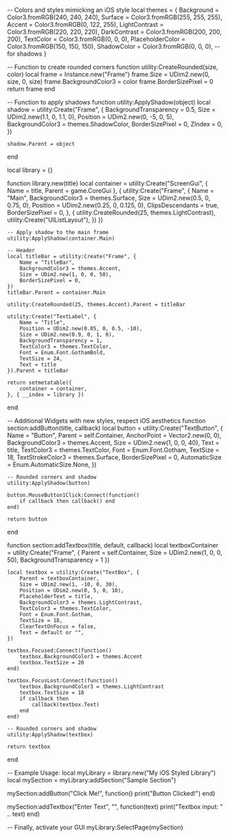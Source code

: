 -- Colors and styles mimicking an iOS style
local themes = {
    Background = Color3.fromRGB(240, 240, 240),
    Surface = Color3.fromRGB(255, 255, 255),
    Accent = Color3.fromRGB(0, 122, 255),
    LightContrast = Color3.fromRGB(220, 220, 220),
    DarkContrast = Color3.fromRGB(200, 200, 200),
    TextColor = Color3.fromRGB(0, 0, 0),
    PlaceholderColor = Color3.fromRGB(150, 150, 150),
    ShadowColor = Color3.fromRGB(0, 0, 0), -- for shadows
}

-- Function to create rounded corners
function utility:CreateRounded(size, color)
    local frame = Instance.new("Frame")
    frame.Size = UDim2.new(0, size, 0, size)
    frame.BackgroundColor3 = color
    frame.BorderSizePixel = 0
    return frame
end

-- Function to apply shadows
function utility:ApplyShadow(object)
    local shadow = utility:Create("Frame", {
        BackgroundTransparency = 0.5,
        Size = UDim2.new(1.1, 0, 1.1, 0),
        Position = UDim2.new(0, -5, 0, 5),
        BackgroundColor3 = themes.ShadowColor,
        BorderSizePixel = 0,
        ZIndex = 0,
    })

    shadow.Parent = object
end

local library = {}

function library.new(title)
    local container = utility:Create("ScreenGui", {
        Name = title,
        Parent = game.CoreGui
    }, {
        utility:Create("Frame", {
            Name = "Main",
            BackgroundColor3 = themes.Surface,
            Size = UDim2.new(0.5, 0, 0.75, 0),
            Position = UDim2.new(0.25, 0, 0.125, 0),
            ClipsDescendants = true,
            BorderSizePixel = 0,
        }, {
            utility:CreateRounded(25, themes.LightContrast),
            utility:Create("UIListLayout"),
        })
    })

    -- Apply shadow to the main frame
    utility:ApplyShadow(container.Main)
    
    -- Header
    local titleBar = utility:Create("Frame", {
        Name = "TitleBar",
        BackgroundColor3 = themes.Accent,
        Size = UDim2.new(1, 0, 0, 50),
        BorderSizePixel = 0,
    })
    titleBar.Parent = container.Main

    utility:CreateRounded(25, themes.Accent).Parent = titleBar

    utility:Create("TextLabel", {
        Name = "Title",
        Position = UDim2.new(0.05, 0, 0.5, -10),
        Size = UDim2.new(0.9, 0, 1, 0),
        BackgroundTransparency = 1,
        TextColor3 = themes.TextColor,
        Font = Enum.Font.GothamBold,
        TextSize = 24,
        Text = title
    }).Parent = titleBar

    return setmetatable({
        container = container,
    }, { __index = library })
end

-- Additional Widgets with new styles, respect iOS aesthetics
function section:addButton(title, callback)
    local button = utility:Create("TextButton", {
        Name = "Button",
        Parent = self.Container,
        AnchorPoint = Vector2.new(0, 0),
        BackgroundColor3 = themes.Accent,
        Size = UDim2.new(1, 0, 0, 40),
        Text = title,
        TextColor3 = themes.TextColor,
        Font = Enum.Font.Gotham,
        TextSize = 18,
        TextStrokeColor3 = themes.Surface,
        BorderSizePixel = 0,
        AutomaticSize = Enum.AutomaticSize.None,
    })

    -- Rounded corners and shadow
    utility:ApplyShadow(button)
    
    button.MouseButton1Click:Connect(function()
        if callback then callback() end
    end)

    return button
end

function section:addTextbox(title, default, callback)
    local textboxContainer = utility:Create("Frame", {
        Parent = self.Container,
        Size = UDim2.new(1, 0, 0, 50),
        BackgroundTransparency = 1
    })

    local textbox = utility:Create("TextBox", {
        Parent = textboxContainer,
        Size = UDim2.new(1, -10, 0, 30),
        Position = UDim2.new(0, 5, 0, 10),
        PlaceholderText = title,
        BackgroundColor3 = themes.LightContrast,
        TextColor3 = themes.TextColor,
        Font = Enum.Font.Gotham,
        TextSize = 18,
        ClearTextOnFocus = false,
        Text = default or "",
    })

    textbox.Focused:Connect(function()
        textbox.BackgroundColor3 = themes.Accent
        textbox.TextSize = 20
    end)

    textbox.FocusLost:Connect(function()
        textbox.BackgroundColor3 = themes.LightContrast
        textbox.TextSize = 18
        if callback then
            callback(textbox.Text)
        end
    end)

    -- Rounded corners and shadow
    utility:ApplyShadow(textbox)

    return textbox
end

-- Example Usage:
local myLibrary = library.new("My iOS Styled Library")
local mySection = myLibrary:addSection("Sample Section")

mySection:addButton("Click Me!", function()
    print("Button Clicked!")
end)

mySection:addTextbox("Enter Text", "", function(text)
    print("Textbox input: " .. text)
end)

-- Finally, activate your GUI
myLibrary:SelectPage(mySection)
